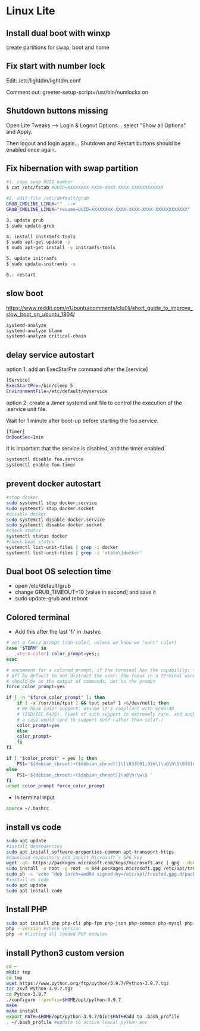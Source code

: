 # Linux Lite

## Install dual boot with winxp
create partitions for swap, boot and home

## Fix start with number lock
Edit: /etc/lightdm/lightdm.conf

Comment out: greeter-setup-script=/usr/bin/numlockx on

## Shutdown buttons missing
Open Lite Tweaks --> Login & Logout Options... select "Show all Options" and Apply. 

Then logout and login again... Shutdown and Restart buttons should be enabled once again.

## Fix hibernation with swap partition
```bash
#1. copy swap UUID number
$ cat /etc/fstab #UUID=XXXXXXXX-XXXX-XXXX-XXXX-XXXXXXXXXXXX

#2. edit file /etc/default/grub
GRUB_CMDLINE_LINUX=""  -->
GRUB_CMDLINE_LINUX="resume=UUID=XXXXXXXX-XXXX-XXXX-XXXX-XXXXXXXXXXXX"

3. update grub
$ sudo update-grub

4. install initramfs-tools
$ sudo apt-get update -y
$ sudo apt-get install -y initramfs-tools

5. update initramfs
$ sudo update-initramfs -u

6.- restart
```

## slow boot
https://www.reddit.com/r/Ubuntu/comments/clu0lj/short_guide_to_improve_slow_boot_on_ubuntu_1804/
```bash
systemd-analyze
systemd-analyze blame
systemd-analyze critical-chain
```

## delay service autostart
option 1: add an ExecStarPre command after the [service]
```bash
[Service]
ExecStartPre=/bin/sleep 5
EnvironmentFile=/etc/default/myservice
```

option 2: create a .timer systemd unit file to control the execution of the .service unit file. 

Wait for 1 minute after boot-up before starting the foo.service. 
```bash
[Timer]
OnBootSec=1min
```
It is important that the service is disabled, and the timer enabled
```bash
systemctl disable foo.service
systemctl enable foo.timer
```

## prevent docker autostart
```bash
#stop docker
sudo systemctl stop docker.service
sudo systemctl stop docker.socket
#disable docker
sudo systemctl disable docker.service
sudo systemctl disable docker.socket
#check status
systemctl status docker
#check boot status
systemctl list-unit-files | grep -i docker
systemctl list-unit-files | grep -i 'state\|docker'
```

## Dual boot OS selection time
  * open /etc/default/grub
  * change GRUB_TIMEOUT=10 [value in second] and save it
  * sudo update-grub and reboot

## Colored terminal
  * Add this after the last 'fi' in .bashrc
```bash
# set a fancy prompt (non-color, unless we know we "want" color)
case "$TERM" in
    xterm-color) color_prompt=yes;;
esac

# uncomment for a colored prompt, if the terminal has the capability; turned
# off by default to not distract the user: the focus in a terminal window
# should be on the output of commands, not on the prompt
force_color_prompt=yes

if [ -n "$force_color_prompt" ]; then
    if [ -x /usr/bin/tput ] && tput setaf 1 >&/dev/null; then
    # We have color support; assume it's compliant with Ecma-48
    # (ISO/IEC-6429). (Lack of such support is extremely rare, and such
    # a case would tend to support setf rather than setaf.)
    color_prompt=yes
    else
    color_prompt=
    fi
fi

if [ "$color_prompt" = yes ]; then
    PS1='${debian_chroot:+($debian_chroot)}\[\033[01;32m\]\u@\h\[\033[00m\]:\[\033[01;34m\]\w\[\033[00m\]\$ '
else
    PS1='${debian_chroot:+($debian_chroot)}\u@\h:\w\$ '
fi
unset color_prompt force_color_prompt
```
  * In terminal input
```bash
source ~/.bashrc
```

## install vs code
```bash
sudo apt update
#install dependencies
sudo apt install software-properties-common apt-transport-https
#download repository and import Microsoft’s GPG key
wget -qO- https://packages.microsoft.com/keys/microsoft.asc | gpg --dearmor > packages.microsoft.gpg
sudo install -o root -g root -m 644 packages.microsoft.gpg /etc/apt/trusted.gpg.d/
sudo sh -c 'echo "deb [arch=amd64 signed-by=/etc/apt/trusted.gpg.d/packages.microsoft.gpg] https://packages.microsoft.com/repos/vscode stable main" > /etc/apt/sources.list.d/vscode.list'
#install vs code
sudo apt update
sudo apt install code
```

## Install PHP
```bash
sudo apt install php php-cli php-fpm php-json php-common php-mysql php-zip php-gd php-mbstring php-curl php-xml php-pear php-bcmath
php --version #check version
php -m #listing all loaded PHP modules
```

## install Python3 custom version
```bash
cd ~
mkdir tmp
cd tmp
wget https://www.python.org/ftp/python/3.9.7/Python-3.9.7.tgz
tar zxvf Python-3.9.7.tgz 
cd Python-3.9.7 
./configure --prefix=$HOME/opt/python-3.9.7
make
make install
export PATH=$HOME/opt/python-3.9.7/bin:$PATH#add to .bash_profile 
. ~/.bash_profile #update to active loacal python env
```


